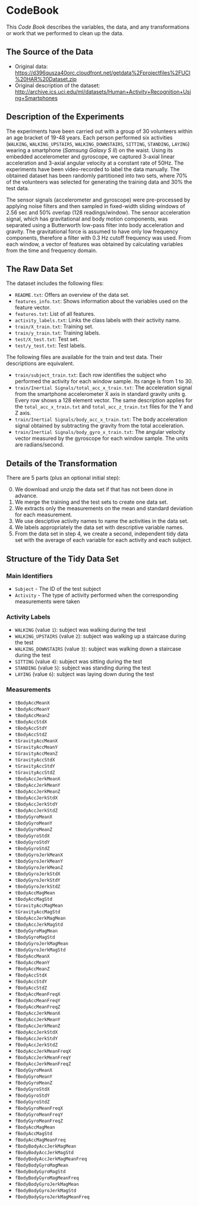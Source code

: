 # CodeBook

This *Code Book* describes the variables, the data, and any transformations or work that we performed to clean up the data.

## The Source of the Data

* Original data: https://d396qusza40orc.cloudfront.net/getdata%2Fprojectfiles%2FUCI%20HAR%20Dataset.zip
* Original description of the dataset: http://archive.ics.uci.edu/ml/datasets/Human+Activity+Recognition+Using+Smartphones


## Description of the Experiments

The experiments have been carried out with a group of 30 volunteers within an age bracket of 19-48 years. Each person performed six activities (`WALKING`, `WALKING_UPSTAIRS`, `WALKING_DOWNSTAIRS`, `SITTING`, `STANDING`, `LAYING`) wearing a smartphone (*Samsung Galaxy S II*) on the waist. Using its embedded accelerometer and gyroscope, we captured 3-axial linear acceleration and 3-axial angular velocity at a constant rate of 50Hz. The experiments have been video-recorded to label the data manually. The obtained dataset has been randomly partitioned into two sets, where 70% of the volunteers was selected for generating the training data and 30% the test data.

The sensor signals (accelerometer and gyroscope) were pre-processed by applying noise filters and then sampled in fixed-width sliding windows of 2.56 sec and 50% overlap (128 readings/window). The sensor acceleration signal, which has gravitational and body motion components, was separated using a Butterworth low-pass filter into body acceleration and gravity. The gravitational force is assumed to have only low frequency components, therefore a filter with 0.3 Hz cutoff frequency was used. From each window, a vector of features was obtained by calculating variables from the time and frequency domain.


## The Raw Data Set

The dataset includes the following files:

- `README.txt`: Offers an overview of the data set.
- `features_info.txt`: Shows information about the variables used on the feature vector.
- `features.txt`: List of all features.
- `activity_labels.txt`: Links the class labels with their activity name.
- `train/X_train.txt`: Training set.
- `train/y_train.txt`: Training labels.
- `test/X_test.txt`: Test set.
- `test/y_test.txt`: Test labels.

The following files are available for the train and test data. Their descriptions are equivalent.

- `train/subject_train.txt`: Each row identifies the subject who performed the activity for each window sample. Its range is from 1 to 30.
- `train/Inertial Signals/total_acc_x_train.txt`: The acceleration signal from the smartphone accelerometer X axis in standard gravity units g. Every row shows a 128 element vector. The same description applies for the `total_acc_x_train.txt` and `total_acc_z_train.txt` files for the Y and Z axis.
- `train/Inertial Signals/body_acc_x_train.txt`: The body acceleration signal obtained by subtracting the gravity from the total acceleration.
- `train/Inertial Signals/body_gyro_x_train.txt`: The angular velocity vector measured by the gyroscope for each window sample. The units are radians/second.


## Details of the Transformation

There are 5 parts (plus an optional initial step):

0. We download and unzip the data set if that has not been done in advance.
1. We merge the training and the test sets to create one data set.
2. We extracts only the measurements on the mean and standard deviation for each measurement. 
3. We use desciptive activity names to name the activities in the data set.
4. We labels appropriately the data set with descriptive variable names.
5. From the data set in step 4, we create a second, independent tidy data set with the average of each variable for each activity and each subject.


## Structure of the Tidy Data Set

### Main Identifiers

* `Subject` - The ID of the test subject
* `Activity` - The type of activity performed when the corresponding measurements were taken

### Activity Labels

* `WALKING` (value `1`): subject was walking during the test
* `WALKING_UPSTAIRS` (value `2`): subject was walking up a staircase during the test
* `WALKING_DOWNSTAIRS` (value `3`): subject was walking down a staircase during the test
* `SITTING` (value `4`): subject was sitting during the test
* `STANDING` (value `5`): subject was standing during the test
* `LAYING` (value `6`): subject was laying down during the test

### Measurements

* `tBodyAccMeanX`
* `tBodyAccMeanY`
* `tBodyAccMeanZ`
* `tBodyAccStdX`
* `tBodyAccStdY`
* `tBodyAccStdZ`
* `tGravityAccMeanX`
* `tGravityAccMeanY`
* `tGravityAccMeanZ`
* `tGravityAccStdX`
* `tGravityAccStdY`
* `tGravityAccStdZ`
* `tBodyAccJerkMeanX`
* `tBodyAccJerkMeanY`
* `tBodyAccJerkMeanZ`
* `tBodyAccJerkStdX`
* `tBodyAccJerkStdY`
* `tBodyAccJerkStdZ`
* `tBodyGyroMeanX`
* `tBodyGyroMeanY`
* `tBodyGyroMeanZ`
* `tBodyGyroStdX`
* `tBodyGyroStdY`
* `tBodyGyroStdZ`
* `tBodyGyroJerkMeanX`
* `tBodyGyroJerkMeanY`
* `tBodyGyroJerkMeanZ`
* `tBodyGyroJerkStdX`
* `tBodyGyroJerkStdY`
* `tBodyGyroJerkStdZ`
* `tBodyAccMagMean`
* `tBodyAccMagStd`
* `tGravityAccMagMean`
* `tGravityAccMagStd`
* `tBodyAccJerkMagMean`
* `tBodyAccJerkMagStd`
* `tBodyGyroMagMean`
* `tBodyGyroMagStd`
* `tBodyGyroJerkMagMean`
* `tBodyGyroJerkMagStd`
* `fBodyAccMeanX`
* `fBodyAccMeanY`
* `fBodyAccMeanZ`
* `fBodyAccStdX`
* `fBodyAccStdY`
* `fBodyAccStdZ`
* `fBodyAccMeanFreqX`
* `fBodyAccMeanFreqY`
* `fBodyAccMeanFreqZ`
* `fBodyAccJerkMeanX`
* `fBodyAccJerkMeanY`
* `fBodyAccJerkMeanZ`
* `fBodyAccJerkStdX`
* `fBodyAccJerkStdY`
* `fBodyAccJerkStdZ`
* `fBodyAccJerkMeanFreqX`
* `fBodyAccJerkMeanFreqY`
* `fBodyAccJerkMeanFreqZ`
* `fBodyGyroMeanX`
* `fBodyGyroMeanY`
* `fBodyGyroMeanZ`
* `fBodyGyroStdX`
* `fBodyGyroStdY`
* `fBodyGyroStdZ`
* `fBodyGyroMeanFreqX`
* `fBodyGyroMeanFreqY`
* `fBodyGyroMeanFreqZ`
* `fBodyAccMagMean`
* `fBodyAccMagStd`
* `fBodyAccMagMeanFreq`
* `fBodyBodyAccJerkMagMean`
* `fBodyBodyAccJerkMagStd`
* `fBodyBodyAccJerkMagMeanFreq`
* `fBodyBodyGyroMagMean`
* `fBodyBodyGyroMagStd`
* `fBodyBodyGyroMagMeanFreq`
* `fBodyBodyGyroJerkMagMean`
* `fBodyBodyGyroJerkMagStd`
* `fBodyBodyGyroJerkMagMeanFreq`
